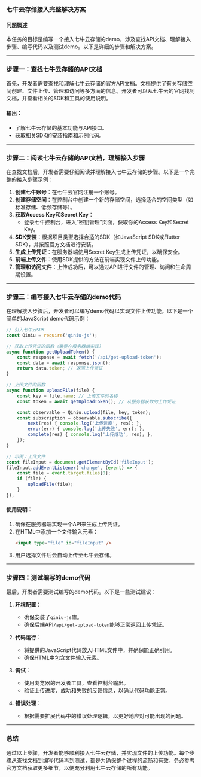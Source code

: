 ### 七牛云存储接入完整解决方案

#### 问题概述
本任务的目标是编写一个接入七牛云存储的demo，涉及查找API文档、理解接入步骤、编写代码以及测试demo。以下是详细的步骤和解决方案。

---

### 步骤一：查找七牛云存储的API文档

首先，开发者需要查找和理解七牛云存储的官方API文档。文档提供了有关存储空间创建、文件上传、管理和访问等多方面的信息。开发者可以从七牛云的官网找到文档，并查看相关的SDK和工具的使用说明。

#### 输出：
- 了解七牛云存储的基本功能与API接口。
- 获取相关SDK的安装指南和示例代码。

---

### 步骤二：阅读七牛云存储的API文档，理解接入步骤

在查找文档后，开发者需要仔细阅读并理解接入七牛云存储的步骤。以下是一个完整的接入步骤示例：

1. **创建七牛账号**：在七牛云官网注册一个账号。
2. **创建存储空间**：在控制台中创建一个新的存储空间，选择适合的空间类型（如标准存储、低频存储等）。
3. **获取Access Key和Secret Key**：
   - 登录七牛控制台，进入“密钥管理”页面，获取你的Access Key和Secret Key。
4. **SDK安装**：根据项目类型选择合适的SDK（如JavaScript SDK或Flutter SDK），并按照官方文档进行安装。
5. **生成上传凭证**：在服务器端使用Secret Key生成上传凭证，以确保安全。
6. **前端上传文件**：使用SDK提供的方法在前端实现文件上传功能。
7. **管理和访问文件**：上传成功后，可以通过API进行文件的管理、访问和生命周期设置。

---

### 步骤三：编写接入七牛云存储的demo代码

在理解接入步骤后，开发者可以编写demo代码以实现文件上传功能。以下是一个简单的JavaScript demo代码示例：

```javascript
// 引入七牛云SDK
const Qiniu = require('qiniu-js');

// 获取上传凭证的函数（需要在服务器端实现）
async function getUploadToken() {
    const response = await fetch('/api/get-upload-token');
    const data = await response.json();
    return data.token; // 返回上传凭证
}

// 上传文件的函数
async function uploadFile(file) {
    const key = file.name; // 上传文件的名称
    const token = await getUploadToken(); // 从服务器获取的上传凭证

    const observable = Qiniu.upload(file, key, token);
    const subscription = observable.subscribe({
        next(res) { console.log('上传进度', res); },
        error(err) { console.log('上传失败', err); },
        complete(res) { console.log('上传成功', res); },
    });
}

// 示例：上传文件
const fileInput = document.getElementById('fileInput');
fileInput.addEventListener('change', (event) => {
    const file = event.target.files[0];
    if (file) {
        uploadFile(file);
    }
});
```

#### 使用说明：
1. 确保在服务器端实现一个API来生成上传凭证。
2. 在HTML中添加一个文件输入元素：
   ```html
   <input type="file" id="fileInput" />
   ```
3. 用户选择文件后会自动上传至七牛云存储。

---

### 步骤四：测试编写的demo代码

最后，开发者需要测试编写的demo代码。以下是一些测试建议：

1. **环境配置**：
   - 确保安装了`qiniu-js`库。
   - 确保后端API`/api/get-upload-token`能够正常返回上传凭证。

2. **代码运行**：
   - 将提供的JavaScript代码放入HTML文件中，并确保能正确引用。
   - 确保HTML中包含文件输入元素。

3. **调试**：
   - 使用浏览器的开发者工具，查看控制台输出。
   - 验证上传进度、成功和失败的反馈信息，以确认代码功能正常。

4. **错误处理**：
   - 根据需要扩展代码中的错误处理逻辑，以更好地应对可能出现的问题。

---

### 总结

通过以上步骤，开发者能够顺利接入七牛云存储，并实现文件的上传功能。每个步骤从查找文档到编写代码再到测试，都是为确保整个过程的流畅和有效。务必参考官方文档获取更多细节，以便充分利用七牛云存储的所有功能。